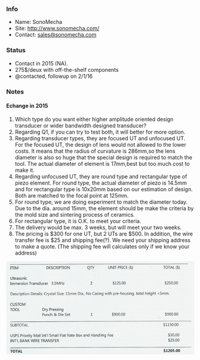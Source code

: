 ### Info

* Name: SonoMecha
* Site: http://www.sonomecha.com/
* Contact: sales@sonomecha.com

### Status

* Contact in 2015 (NA). 
* 275$/deux with off-the-shelf components
* @contacted, followup on 2/1/16

### Notes
 
#### Echange in 2015

1. Which type do you want either higher amplitude oriented design transducer or wider bandwidth designed transducer?
2. Regarding Q1, if you can try to test both, it will better for more option.
3. Regarding transducer types, they are focused UT and unfocused UT. For the focused UT, the design of lens would not allowed to the lower costs. It means that the radius of curvature is 286mm,so the lens diameter is also so huge that the special design is required to match the tool. 
The actual diameter of element is 17mm,best but too much cost to make it.
4. Regarding unfocused UT, they are round type and rectangular type of piezo element. For round type, the actual diameter of piezo is 14.5mm and for rectangular type is 10x20mm based on our estimation of design. Both are matched to the focal point at 125mm.
5. For round type, we are doing experiment to match the diameter today. Due to the dia. around 15mm, the element
should be make the criteria by the mold size and sintering process of ceramics.  
6. For rectangular type, it is O.K. to meet your criteria.
7. The delivery would be max. 3 weeks, but will meet your two weeks.
8. The pricing is $300 for one UT, but 2 UTs are $500. In addition, the wire transfer fee is $25 and shipping fee(?).
    We need your shipping address to make a quote. (The shipping fee will calculates only if we know your address)


![](/cletus/suppliers/sonomecha/quote.png)
